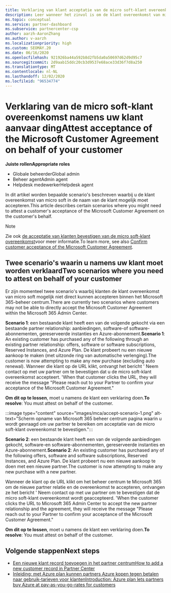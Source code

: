 ```yaml
---
title: Verklaring van klant acceptatie van de micro soft-klant overeenkomst
description: Leer wanneer het zinvol is om de klant overeenkomst van micro soft namens de klant te accepteren.
ms.topic: conceptual
ms.service: partner-dashboard
ms.subservice: partnercenter-csp
author: aarzh-AaronZhang
ms.author: v-aarzh
ms.localizationpriority: high
ms.custom: SEOMAY.20
ms.date: 06/16/2020
ms.openlocfilehash: 921926ba44a592b8d2fb5da0a50697d62d9d95c7
ms.sourcegitcommit: 2d9aab15ddc20cb3d9537e68ace33d36f7d8a250
ms.translationtype: MT
ms.contentlocale: nl-NL
ms.lasthandoff: 12/02/2020
ms.locfileid: "96534774"
---
```

# <a name="attest-acceptance-of-the-microsoft-customer-agreement-on-behalf-of-your-customer"></a><span data-ttu-id="506d8-103">Verklaring van de micro soft-klant overeenkomst namens uw klant aanvaar ding</span><span class="sxs-lookup"><span data-stu-id="506d8-103">Attest acceptance of the Microsoft Customer Agreement on behalf of your customer</span></span>


<span data-ttu-id="506d8-104">**Juiste rollen**</span><span class="sxs-lookup"><span data-stu-id="506d8-104">**Appropriate roles**</span></span>

- <span data-ttu-id="506d8-105">Globale beheerder</span><span class="sxs-lookup"><span data-stu-id="506d8-105">Global admin</span></span>
- <span data-ttu-id="506d8-106">Beheer agent</span><span class="sxs-lookup"><span data-stu-id="506d8-106">Admin agent</span></span>
- <span data-ttu-id="506d8-107">Helpdesk medewerker</span><span class="sxs-lookup"><span data-stu-id="506d8-107">Helpdesk agent</span></span>

<span data-ttu-id="506d8-108">In dit artikel worden bepaalde scenario's beschreven waarbij u de klant overeenkomst van micro soft in de naam van de klant mogelijk moet accepteren.</span><span class="sxs-lookup"><span data-stu-id="506d8-108">This article describes certain scenarios where you might need to attest a customer's acceptance of the Microsoft Customer Agreement on the customer's behalf.</span></span>

>[!NOTE]
><span data-ttu-id="506d8-109">Zie ook [de acceptatie van klanten bevestigen van de micro soft-klant overeenkomst](confirm-customer-agreement.md)voor meer informatie.</span><span class="sxs-lookup"><span data-stu-id="506d8-109">To learn more, see also [Confirm customer acceptance of the Microsoft Customer Agreement](confirm-customer-agreement.md).</span></span>

## <a name="two-scenarios-where-you-need-to-attest-on-behalf-of-your-customer"></a><span data-ttu-id="506d8-110">Twee scenario's waarin u namens uw klant moet worden verklaard</span><span class="sxs-lookup"><span data-stu-id="506d8-110">Two scenarios where you need to attest on behalf of your customer</span></span>

<span data-ttu-id="506d8-111">Er zijn momenteel twee scenario's waarbij klanten de klant overeenkomst van micro soft mogelijk niet direct kunnen accepteren binnen het Microsoft 365-beheer centrum.</span><span class="sxs-lookup"><span data-stu-id="506d8-111">There are currently two scenarios where customers may not be able to directly accept the Microsoft Customer Agreement within the Microsoft 365 Admin Center.</span></span>

<span data-ttu-id="506d8-112">**Scenario 1**: een bestaande klant heeft een van de volgende gekocht via een bestaande partner relationship: aanbiedingen, software-of software-abonnementen, gereserveerde instanties en Azure-abonnement.</span><span class="sxs-lookup"><span data-stu-id="506d8-112">**Scenario 1**: An existing customer has purchased any of the following through an existing partner relationship: offers, software or software subscriptions, Reserved Instances, and Azure Plan.</span></span> <span data-ttu-id="506d8-113">De klant probeert nu een nieuwe aankoop te maken (met uitzonde ring van automatische verlenging).</span><span class="sxs-lookup"><span data-stu-id="506d8-113">The customer is now attempting to make any new purchase (excluding auto renewal).</span></span> <span data-ttu-id="506d8-114">Wanneer die klant op de URL klikt, ontvangt het bericht ' Neem contact op met uw partner om te bevestigen dat u de micro soft-klant overeenkomst accepteert. '</span><span class="sxs-lookup"><span data-stu-id="506d8-114">When that customer clicks the URL, they will receive the message "Please reach out to your Partner to confirm your acceptance of the Microsoft Customer Agreement."</span></span>  

<span data-ttu-id="506d8-115">**Om dit op te lossen**, moet u namens de klant een verklaring doen.</span><span class="sxs-lookup"><span data-stu-id="506d8-115">**To resolve**: You must attest on behalf of the customer.</span></span>

:::image type="content" source="images/mca/accept-scenario-1.png" alt-text="Scherm opname van Microsoft 365 beheer centrum pagina waarin u wordt gevraagd om uw partner te bereiken om acceptatie van de micro soft-klant overeenkomst te bevestigen.":::

<span data-ttu-id="506d8-117">**Scenario 2**: een bestaande klant heeft een van de volgende aanbiedingen gekocht, software-en software-abonnementen, gereserveerde instanties en Azure-abonnement.</span><span class="sxs-lookup"><span data-stu-id="506d8-117">**Scenario 2**: An existing customer has purchased any of the following offers, software and software subscriptions, Reserved Instances, and Azure Plan.</span></span> <span data-ttu-id="506d8-118">De klant probeert nu een nieuwe aankoop te doen met een nieuwe partner.</span><span class="sxs-lookup"><span data-stu-id="506d8-118">The customer is now attempting to make any new purchase with a new partner.</span></span>

<span data-ttu-id="506d8-119">Wanneer de klant op de URL klikt om het beheer centrum te Microsoft 365 om de nieuwe partner relatie en de overeenkomst te accepteren, ontvangen ze het bericht ' Neem contact op met uw partner om te bevestigen dat de micro soft-klant overeenkomst wordt geaccepteerd. '</span><span class="sxs-lookup"><span data-stu-id="506d8-119">When the customer clicks the URL to Microsoft 365 Admin Center to accept the new partner relationship and the agreement, they will receive the message "Please reach out to your Partner to confirm your acceptance of the Microsoft Customer Agreement."</span></span>  

<span data-ttu-id="506d8-120">**Om dit op te lossen**, moet u namens de klant een verklaring doen.</span><span class="sxs-lookup"><span data-stu-id="506d8-120">**To resolve**: You must attest on behalf of the customer.</span></span>  

## <a name="next-steps"></a><span data-ttu-id="506d8-121">Volgende stappen</span><span class="sxs-lookup"><span data-stu-id="506d8-121">Next steps</span></span>

- [<span data-ttu-id="506d8-122">Een nieuwe klant record toevoegen in het partner centrum</span><span class="sxs-lookup"><span data-stu-id="506d8-122">How to add a new customer record in Partner Center</span></span>](add-a-new-customer.md)
- [<span data-ttu-id="506d8-123">Inleiding: met Azure plan kunnen partners Azure kopen tegen betalen naar gebruik-tarieven voor klanten</span><span class="sxs-lookup"><span data-stu-id="506d8-123">Introduction: Azure plan lets partners buy Azure at pay-as-you-go-rates for customers</span></span>](azure-plan-lp.md)

